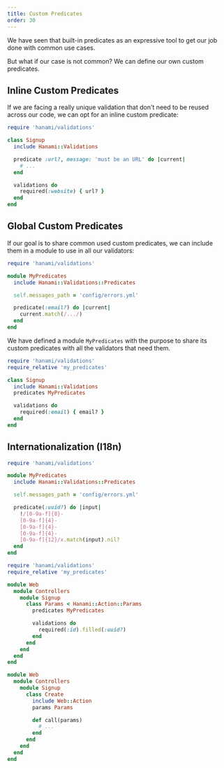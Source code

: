 ```yaml
---
title: Custom Predicates
order: 30
---
```


We have seen that built-in predicates as an expressive tool to get our job done with common use cases.

But what if our case is not common? We can define our own custom predicates.

## Inline Custom Predicates

If we are facing a really unique validation that don't need to be reused across our code, we can opt for an inline custom predicate:

```ruby
require 'hanami/validations'

class Signup
  include Hanami::Validations

  predicate :url?, message: 'must be an URL' do |current|
    # ...
  end

  validations do
    required(:website) { url? }
  end
end
```

## Global Custom Predicates

If our goal is to share common used custom predicates, we can include them in a module to use in all our validators:

```ruby
require 'hanami/validations'

module MyPredicates
  include Hanami::Validations::Predicates

  self.messages_path = 'config/errors.yml'

  predicate(:email?) do |current|
    current.match(/.../)
  end
end
```

We have defined a module `MyPredicates` with the purpose to share its custom predicates with all the validators that need them.

```ruby
require 'hanami/validations'
require_relative 'my_predicates'

class Signup
  include Hanami::Validations
  predicates MyPredicates

  validations do
    required(:email) { email? }
  end
end
```

## Internationalization (I18n)

```ruby
require 'hanami/validations'

module MyPredicates
  include Hanami::Validations::Predicates

  self.messages_path = 'config/errors.yml'

  predicate(:uuid?) do |input|
    !/[0-9a-f]{8}-
    [0-9a-f]{4}-
    [0-9a-f]{4}-
    [0-9a-f]{4}-
    [0-9a-f]{12}/x.match(input).nil?
  end
end
```

```ruby
require 'hanami/validations'
require_relative 'my_predicates'

module Web
  module Controllers
    module Signup
      class Params < Hanami::Action::Params
        predicates MyPredicates

        validations do
          required(:id).filled(:uuid?)
        end
      end
    end
  end
end
```

```ruby
module Web
  module Controllers
    module Signup
      class Create
        include Web::Action
        params Params

        def call(params)
          # ...
        end
      end
    end
  end
end
```
